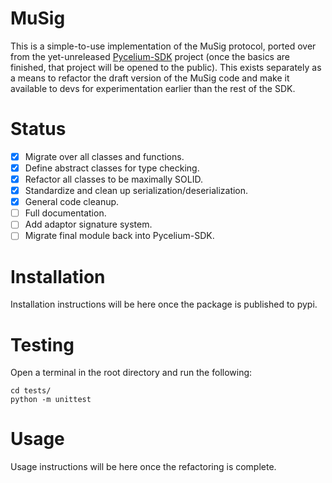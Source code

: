# MuSig

This is a simple-to-use implementation of the MuSig protocol, ported over from
the yet-unreleased [Pycelium-SDK](https://github.com/k98kurz/pycelium-sdk)
project (once the basics are finished, that project will be opened to the
public). This exists separately as a means to refactor the draft version of the
MuSig code and make it available to devs for experimentation earlier than the
rest of the SDK.

# Status

- [x] Migrate over all classes and functions.
- [x] Define abstract classes for type checking.
- [x] Refactor all classes to be maximally SOLID.
- [x] Standardize and clean up serialization/deserialization.
- [x] General code cleanup.
- [ ] Full documentation.
- [ ] Add adaptor signature system.
- [ ] Migrate final module back into Pycelium-SDK.

# Installation

Installation instructions will be here once the package is published to pypi.

# Testing

Open a terminal in the root directory and run the following:

```
cd tests/
python -m unittest
```

# Usage

Usage instructions will be here once the refactoring is complete.
